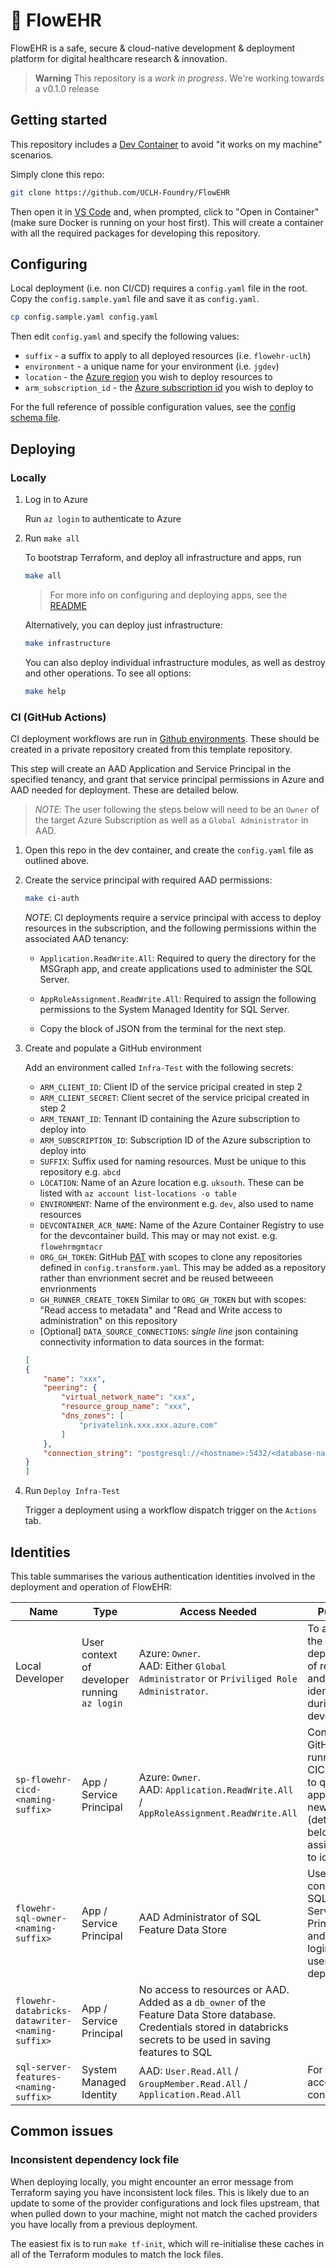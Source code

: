 # 🌺 FlowEHR
FlowEHR is a safe, secure &amp; cloud-native development &amp; deployment platform for digital healthcare research &amp; innovation.

> **Warning**
> This repository is a _work in progress_. We're working towards a v0.1.0 release


## Getting started

This repository includes a [Dev Container](https://code.visualstudio.com/docs/devcontainers/containers) to avoid "it works on my machine" scenarios. 

Simply clone this repo:

```bash
git clone https://github.com/UCLH-Foundry/FlowEHR
```
Then open it in [VS Code](https://code.visualstudio.com) and, when prompted, click to "Open in Container" (make sure Docker is running on your host first). This will create a container with all the required packages for developing this repository.

## Configuring

Local deployment (i.e. non CI/CD) requires a `config.yaml` file in the root. Copy the `config.sample.yaml` file and save it as `config.yaml`.

```bash
cp config.sample.yaml config.yaml
```

Then edit `config.yaml` and specify the following values:

- `suffix` - a suffix to apply to all deployed resources (i.e. `flowehr-uclh`)
- `environment` - a unique name for your environment (i.e. `jgdev`)
- `location` - the [Azure region](https://azuretracks.com/2021/04/current-azure-region-names-reference/) you wish to deploy resources to
- `arm_subscription_id` - the [Azure subscription id](https://learn.microsoft.com/en-us/azure/azure-portal/get-subscription-tenant-id) you wish to deploy to

For the full reference of possible configuration values, see the [config schema file](./config_schema.json).

## Deploying
### Locally

1. Log in to Azure

    Run `az login` to authenticate to Azure

2. Run `make all`

    To bootstrap Terraform, and deploy all infrastructure and apps, run

    ```bash
    make all
    ```

    > For more info on configuring and deploying apps, see the [README](./apps/README.md)

    Alternatively, you can deploy just infrastructure:

    ```bash
    make infrastructure
    ```

    You can also deploy individual infrastructure modules, as well as destroy and other operations. To see all options:

    ```bash
    make help
    ```

### CI (GitHub Actions)

CI deployment workflows are run in [Github environments](https://docs.github.com/en/actions/deployment/targeting-different-environments/using-environments-for-deployment). These should
be created in a private repository created from this template repository.

This step will create an AAD Application and Service Principal in the specified tenancy, and grant that service principal permissions in Azure and AAD needed for deployment. These are detailed below. 

> _NOTE_: The user following the steps below will need to be an `Owner` of the target Azure Subscription as well as a `Global Administrator` in AAD.

1. Open this repo in the dev container, and create the `config.yaml` file as outlined above.

2. Create the service principal with required AAD permissions: 

    ```bash
    make ci-auth
    ```

    _NOTE_: CI deployments require a service principal with access to deploy resources
    in the subscription, and the following permissions within the associated AAD tenancy:
    - `Application.ReadWrite.All`: Required to query the directory for the MSGraph app, and create applications used to administer the SQL Server.   
    - `AppRoleAssignment.ReadWrite.All`: Required to assign the following permissions to the System Managed Identity for SQL Server. 

    - Copy the block of JSON from the terminal for the next step.

1. Create and populate a GitHub environment

    Add an environment called `Infra-Test` with the following secrets:

    - `ARM_CLIENT_ID`: Client ID of the service pricipal created in step 2
    - `ARM_CLIENT_SECRET`: Client secret of the service pricipal created in step 2
    - `ARM_TENANT_ID`: Tennant ID containing the Azure subscription to deploy into
    - `ARM_SUBSCRIPTION_ID`: Subscription ID of the Azure subscription to deploy into
    - `SUFFIX`: Suffix used for naming resources. Must be unique to this repository e.g. `abcd`
    - `LOCATION`: Name of an Azure location e.g. `uksouth`. These can be listed with `az account list-locations -o table`
    - `ENVIRONMENT`: Name of the environment e.g. `dev`, also used to name resources
    - `DEVCONTAINER_ACR_NAME`: Name of the Azure Container Registry to use for the devcontainer build. This may or may not exist. e.g. `flowehrmgmtacr`
    - `ORG_GH_TOKEN`: GitHub [PAT](https://docs.github.com/en/authentication/keeping-your-account-and-data-secure/creating-a-personal-access-token) with scopes to clone any repositories defined in `config.transform.yaml`. This may be added as a repository rather than envrionment secret and be reused betweeen envrionments
    - `GH_RUNNER_CREATE_TOKEN` Similar to `ORG_GH_TOKEN` but with scopes: "Read access to metadata" and "Read and Write access to administration" on this repository
    - [Optional] `DATA_SOURCE_CONNECTIONS`: *single line* json containing connectivity information to data sources in the format:

    ```json
    [
    {
        "name": "xxx",
        "peering": {
            "virtual_network_name": "xxx",
            "resource_group_name": "xxx",
            "dns_zones": [
                "privatelink.xxx.xxx.azure.com"
            ]
        },
        "connection_string": "postgresql://<hostname>:5432/<database-name>?user=<username>&password=<***>"
    }
    ]
    ```

3. Run `Deploy Infra-Test`

    Trigger a deployment using a workflow dispatch trigger on the `Actions` tab.

## Identities

This table summarises the various authentication identities involved in the deployment and operation of FlowEHR:

| Name | Type | Access Needed | Purpose |
|--|--|--|--|
| Local Developer | User context of developer running `az login` | Azure: `Owner`. <br/> AAD: Either `Global Administrator` or `Priviliged Role Administrator`. | To automate the deployment of resources and identities during development |
| `sp-flowehr-cicd-<naming-suffix>` | App / Service Principal | Azure: `Owner`. <br/>AAD: `Application.ReadWrite.All` / `AppRoleAssignment.ReadWrite.All` | Context for GitHub runner for CICD. Needs to query apps, create new apps (detailed below), and assign roles to identities |
| `flowehr-sql-owner-<naming-suffix>` | App / Service Principal | AAD Administrator of SQL Feature Data Store | Used to connect to SQL as a Service Principal, and create logins + users during deployment |
| `flowehr-databricks-datawriter-<naming-suffix>` | App / Service Principal | No access to resources or AAD. Added as a `db_owner` of the Feature Data Store database. Credentials stored in databricks secrets to be used in saving features to SQL |
| `sql-server-features-<naming-suffix>` | System Managed Identity | AAD: `User.Read.All` / `GroupMember.Read.All` / `Application.Read.All` | For SQL to accept AAD connections |

## Common issues

### Inconsistent dependency lock file

When deploying locally, you might encounter an error message from Terraform saying you have inconsistent lock files. This is likely due to an update to some of the provider configurations and lock files upstream, that when pulled down to your machine, might not match the cached providers you have locally from a previous deployment.

The easiest fix is to run `make tf-init`, which will re-initialise these caches in all of the Terraform modules to match the lock files.
